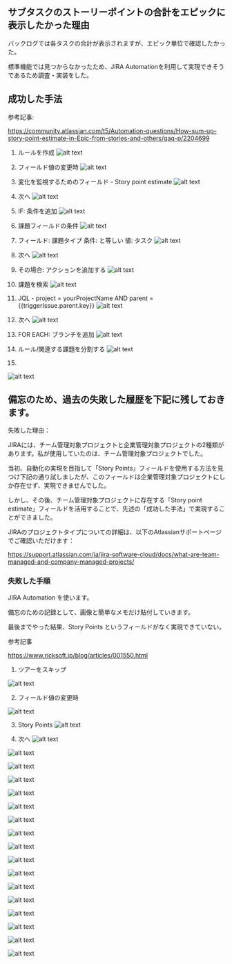 ## サブタスクのストーリーポイントの合計をエピックに表示したかった理由

バックログでは各タスクの合計が表示されますが、エピック単位で確認したかった。

標準機能では見つからなかったため、JIRA Automationを利用して実現できそうであるため調査・実装をした。

## 成功した手法

参考記事:

https://community.atlassian.com/t5/Automation-questions/How-sum-up-story-point-estimate-in-Epic-from-stories-and-others/qaq-p/2204699

1. ルールを作成
![alt text](<assets/エピックのストーリーポイントを子タスクの合計ストーリーポイントにするJIRA Automation/image-20.png>)

2. フィールド値の変更時
![alt text](<assets/エピックのストーリーポイントを子タスクの合計ストーリーポイントにするJIRA Automation/image-21.png>)

3. 変化を監視するためのフィールド - Story point estimate
![alt text](<assets/エピックのストーリーポイントを子タスクの合計ストーリーポイントにするJIRA Automation/image-22.png>)

4. 次へ
![alt text](<assets/エピックのストーリーポイントを子タスクの合計ストーリーポイントにするJIRA Automation/image-23.png>)

5. IF: 条件を追加
![alt text](<assets/エピックのストーリーポイントを子タスクの合計ストーリーポイントにするJIRA Automation/image-24.png>)

6. 課題フィールドの条件
![alt text](<assets/エピックのストーリーポイントを子タスクの合計ストーリーポイントにするJIRA Automation/image-25.png>)

7. フィールド: 課題タイプ 条件: と等しい 値: タスク
![alt text](<assets/エピックのストーリーポイントを子タスクの合計ストーリーポイントにするJIRA Automation/image-26.png>)

8. 次へ
![alt text](<assets/エピックのストーリーポイントを子タスクの合計ストーリーポイントにするJIRA Automation/image-27.png>)

9. その場合: アクションを追加する
![alt text](<assets/エピックのストーリーポイントを子タスクの合計ストーリーポイントにするJIRA Automation/image-28.png>)

10. 課題を検索
![alt text](<assets/エピックのストーリーポイントを子タスクの合計ストーリーポイントにするJIRA Automation/image-29.png>)

11. JQL - project = yourProjectName AND parent = {{triggerIssue.parent.key}}
![alt text](<assets/エピックのストーリーポイントを子タスクの合計ストーリーポイントにするJIRA Automation/image-30.png>)

12. 次へ
![alt text](<assets/エピックのストーリーポイントを子タスクの合計ストーリーポイントにするJIRA Automation/image.png>)

13. FOR EACH: ブランチを追加
![alt text](<assets/エピックのストーリーポイントを子タスクの合計ストーリーポイントにするJIRA Automation/image-1.png>)

14. ルール/関連する課題を分割する
![alt text](<assets/エピックのストーリーポイントを子タスクの合計ストーリーポイントにするJIRA Automation/image-2.png>)

15. 
![alt text](<assets/エピックのストーリーポイントを子タスクの合計ストーリーポイントにするJIRA Automation/image-3.png>)

## 備忘のため、過去の失敗した履歴を下記に残しておきます。

失敗した理由：

JIRAには、チーム管理対象プロジェクトと企業管理対象プロジェクトの2種類があります。私が使用していたのは、チーム管理対象プロジェクトでした。

当初、自動化の実現を目指して「Story Points」フィールドを使用する方法を見つけ下記の通り試しましたが、このフィールドは企業管理対象プロジェクトにしか存在せず、実現できませんでした。

しかし、その後、チーム管理対象プロジェクトに存在する「Story point estimate」フィールドを活用することで、先述の「成功した手法」で実現することができました。

JIRAのプロジェクトタイプについての詳細は、以下のAtlassianサポートページでご確認いただけます：

https://support.atlassian.com/ja/jira-software-cloud/docs/what-are-team-managed-and-company-managed-projects/

### 失敗した手順
JIRA Automation を使います。

備忘のための記録として、画像と簡単なメモだけ貼付していきます。

最後までやった結果、Story Points というフィールドがなく実現できていない。

参考記事

https://www.ricksoft.jp/blog/articles/001550.html

1. ツアーをスキップ

![alt text](<assets/エピックのストーリーポイントを子タスクの合計ストーリーポイントにするJIRA Automation/image.png>)

2. フィールド値の変更時

![alt text](<assets/エピックのストーリーポイントを子タスクの合計ストーリーポイントにするJIRA Automation/image-1.png>)

3. Story Points
![alt text](<assets/エピックのストーリーポイントを子タスクの合計ストーリーポイントにするJIRA Automation/image-2.png>)

4. 次へ
![alt text](<assets/エピックのストーリーポイントを子タスクの合計ストーリーポイントにするJIRA Automation/image-3.png>)


![alt text](<assets/エピックのストーリーポイントを子タスクの合計ストーリーポイントにするJIRA Automation/image-4.png>)


![alt text](<assets/エピックのストーリーポイントを子タスクの合計ストーリーポイントにするJIRA Automation/image-5.png>)

![alt text](<assets/エピックのストーリーポイントを子タスクの合計ストーリーポイントにするJIRA Automation/image-6.png>)

![alt text](<assets/エピックのストーリーポイントを子タスクの合計ストーリーポイントにするJIRA Automation/image-7.png>)

![alt text](<assets/エピックのストーリーポイントを子タスクの合計ストーリーポイントにするJIRA Automation/image-8.png>)

![alt text](<assets/エピックのストーリーポイントを子タスクの合計ストーリーポイントにするJIRA Automation/image-9.png>)

![alt text](<assets/エピックのストーリーポイントを子タスクの合計ストーリーポイントにするJIRA Automation/image-10.png>)

![alt text](<assets/エピックのストーリーポイントを子タスクの合計ストーリーポイントにするJIRA Automation/image-11.png>)

![alt text](<assets/エピックのストーリーポイントを子タスクの合計ストーリーポイントにするJIRA Automation/image-12.png>)

![alt text](<assets/エピックのストーリーポイントを子タスクの合計ストーリーポイントにするJIRA Automation/image-13.png>)

![alt text](<assets/エピックのストーリーポイントを子タスクの合計ストーリーポイントにするJIRA Automation/image-14.png>)

![alt text](<assets/エピックのストーリーポイントを子タスクの合計ストーリーポイントにするJIRA Automation/image-15.png>)

![alt text](<assets/エピックのストーリーポイントを子タスクの合計ストーリーポイントにするJIRA Automation/image-16.png>)

![alt text](<assets/エピックのストーリーポイントを子タスクの合計ストーリーポイントにするJIRA Automation/image-17.png>)

![alt text](<assets/エピックのストーリーポイントを子タスクの合計ストーリーポイントにするJIRA Automation/image-18.png>)

![alt text](<assets/エピックのストーリーポイントを子タスクの合計ストーリーポイントにするJIRA Automation/image-19.png>)
